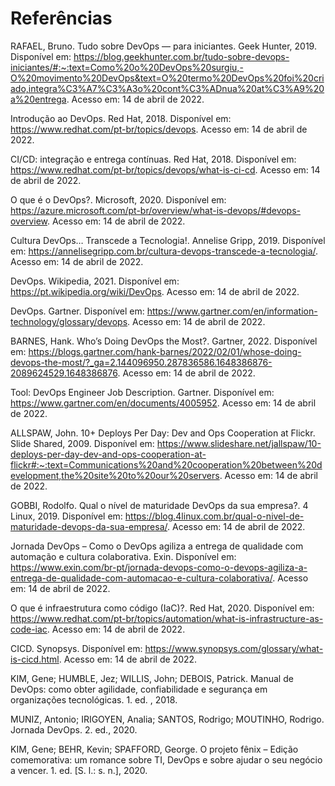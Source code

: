 # Referências

RAFAEL, Bruno. Tudo sobre DevOps — para iniciantes. Geek Hunter, 2019. Disponível em: https://blog.geekhunter.com.br/tudo-sobre-devops-iniciantes/#:~:text=Como%20o%20DevOps%20surgiu,-O%20movimento%20DevOps&text=O%20termo%20DevOps%20foi%20criado,integra%C3%A7%C3%A3o%20cont%C3%ADnua%20at%C3%A9%20a%20entrega. Acesso em: 14 de abril de 2022.

Introdução ao DevOps. Red Hat, 2018. Disponível em: https://www.redhat.com/pt-br/topics/devops. Acesso em: 14 de abril de 2022.

CI/CD: integração e entrega contínuas. Red Hat, 2018. Disponível em: https://www.redhat.com/pt-br/topics/devops/what-is-ci-cd. Acesso em: 14 de abril de 2022.

O que é o DevOps?. Microsoft, 2020. Disponível em: https://azure.microsoft.com/pt-br/overview/what-is-devops/#devops-overview. Acesso em: 14 de abril de 2022.

Cultura DevOps… Transcede a Tecnologia!. Annelise Gripp, 2019. Disponível em: https://annelisegripp.com.br/cultura-devops-transcede-a-tecnologia/. Acesso em: 14 de abril de 2022.

DevOps. Wikipedia, 2021. Disponível em: https://pt.wikipedia.org/wiki/DevOps. Acesso em: 14 de abril de 2022.

DevOps. Gartner. Disponível em: https://www.gartner.com/en/information-technology/glossary/devops. Acesso em: 14 de abril de 2022.

BARNES, Hank. Who’s Doing DevOps the Most?. Gartner, 2022. Disponível em: https://blogs.gartner.com/hank-barnes/2022/02/01/whose-doing-devops-the-most/?_ga=2.144096950.287836586.1648386876-2089624529.1648386876. Acesso em: 14 de abril de 2022.

Tool: DevOps Engineer Job Description. Gartner. Disponível em: https://www.gartner.com/en/documents/4005952. Acesso em: 14 de abril de 2022.

ALLSPAW, John. 10+ Deploys Per Day: Dev and Ops Cooperation at Flickr. Slide Shared, 2009. Disponível em: https://www.slideshare.net/jallspaw/10-deploys-per-day-dev-and-ops-cooperation-at-flickr#:~:text=Communications%20and%20cooperation%20between%20development,the%20site%20to%20our%20servers. Acesso em: 14 de abril de 2022.

GOBBI, Rodolfo. Qual o nível de maturidade DevOps da sua empresa?. 4 Linux, 2019. Disponível em: https://blog.4linux.com.br/qual-o-nivel-de-maturidade-devops-da-sua-empresa/. Acesso em: 14 de abril de 2022.

Jornada DevOps – Como o DevOps agiliza a entrega de qualidade com automação e cultura colaborativa. Exin. Disponível em: https://www.exin.com/br-pt/jornada-devops-como-o-devops-agiliza-a-entrega-de-qualidade-com-automacao-e-cultura-colaborativa/. Acesso em: 14 de abril de 2022.

O que é infraestrutura como código (IaC)?. Red Hat, 2020. Disponível em: https://www.redhat.com/pt-br/topics/automation/what-is-infrastructure-as-code-iac. Acesso em: 14 de abril de 2022.

CICD. Synopsys. Disponível em: https://www.synopsys.com/glossary/what-is-cicd.html. Acesso em: 14 de abril de 2022.

KIM, Gene; HUMBLE, Jez; WILLIS, John; DEBOIS, Patrick. Manual de DevOps: como obter agilidade, confiabilidade e segurança em organizações tecnológicas. 1. ed. , 2018.

MUNIZ, Antonio; IRIGOYEN, Analia; SANTOS, Rodrigo; MOUTINHO, Rodrigo. Jornada DevOps. 2. ed., 2020.

KIM, Gene; BEHR, Kevin; SPAFFORD, George. O projeto fênix – Edição comemorativa: um romance sobre TI, DevOps e sobre ajudar o seu negócio a vencer. 1. ed. [S. l.: s. n.], 2020.